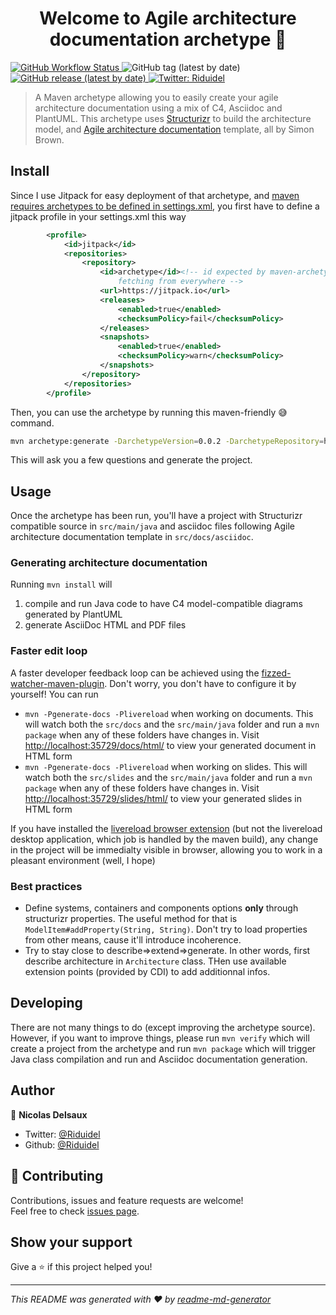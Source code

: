 <h1 align="center">Welcome to Agile architecture documentation archetype 👋</h1>
<p>
	<a href="https://github.com/Riduidel/agile-architecture-documentation-system/actions?query=workflow%3A%22Java+CI+with+Maven%22">
<img alt="GitHub Workflow Status" src="https://img.shields.io/github/workflow/status/Riduidel/agile-architecture-documentation-system/Java CI with Maven">
	</a>
	<img alt="GitHub tag (latest by date)" src="https://img.shields.io/github/v/tag/Riduidel/agile-architecture-documentation-system">
  <a href="https://github.com/Riduidel/agile-architecture-documentation-system/releases" target="_blank">
		<img alt="GitHub release (latest by date)" src="https://img.shields.io/github/v/release/Riduidel/agile-architecture-documentation-system">
	</a>

  <a href="https://twitter.com/Riduidel" target="_blank">
    <img alt="Twitter: Riduidel" src="https://img.shields.io/twitter/follow/Riduidel.svg?style=social" />
  </a>
</p>

> A Maven archetype allowing you to easily create your agile architecture documentation using a mix of C4, Asciidoc and PlantUML. This archetype uses [Structurizr](https://github.com/structurizr/java/) to build the architecture model, and [Agile architecture documentation](http://www.codingthearchitecture.com/2016/05/31/agile_software_architecture_documentation.html) template, all by Simon Brown.

## Install

Since I use Jitpack for easy deployment of that archetype, and [maven requires archetypes to be defined in settings.xml](http://maven.apache.org/archetype/maven-archetype-plugin/archetype-repository.html), you first have to define a jitpack profile in your settings.xml this way

```xml
		<profile>
			<id>jitpack</id>
			<repositories>
				<repository>
					<id>archetype</id><!-- id expected by maven-archetype-plugin to avoid 
						fetching from everywhere -->
					<url>https://jitpack.io</url>
					<releases>
						<enabled>true</enabled>
						<checksumPolicy>fail</checksumPolicy>
					</releases>
					<snapshots>
						<enabled>true</enabled>
						<checksumPolicy>warn</checksumPolicy>
					</snapshots>
				</repository>
			</repositories>
		</profile>
```

Then, you can use the archetype by running this maven-friendly 😅command.

```sh
mvn archetype:generate -DarchetypeVersion=0.0.2 -DarchetypeRepository=https://jitpack.io -DarchetypeGroupId=com.github.Riduidel.agile-architecture-documentation-system -DarchetypeArtifactId=archetype -Pjitpack
```

This will ask you a few questions and generate the project.

## Usage

Once the archetype has been run, you'll have a project with Structurizr compatible source in `src/main/java`
and asciidoc files following Agile architecture documentation template in `src/docs/asciidoc`.

### Generating architecture documentation
Running `mvn install` will 

1. compile and run Java code to have C4 model-compatible diagrams generated by PlantUML
1. generate AsciiDoc HTML and PDF files

### Faster edit loop
A faster developer feedback loop can be achieved using the [fizzed-watcher-maven-plugin](https://github.com/fizzed/maven-plugins).
Don't worry, you don't have to configure it by yourself!
You can run

* `mvn -Pgenerate-docs -Plivereload` when working on documents.
This will watch both the `src/docs` and the `src/main/java` folder and run a `mvn package` when any of these folders have changes in.
Visit [http://localhost:35729/docs/html/](http://localhost:35729/docs/html/) to view your generated document in HTML form
* `mvn -Pgenerate-docs -Plivereload` when working on slides.
This will watch both the `src/slides` and the `src/main/java` folder and run a `mvn package` when any of these folders have changes in.
Visit [http://localhost:35729/slides/html/](http://localhost:35729/slides/html/) to view your generated slides in HTML form

If you have installed the [livereload browser extension](http://livereload.com/extensions/) (but not the livereload desktop application, which job is handled by the maven build), any change in the project will be immedialty visible in browser, allowing you to work in a pleasant environment (well, I hope)

### Best practices
* Define systems, containers and components options **only** through structurizr properties. 
The useful method for that is `ModelItem#addProperty(String, String)`. Don't try to load properties from other means, cause it'll introduce incoherence.
* Try to stay close to describe=>extend=>generate. In other words, first describe architecture in `Architecture` class. THen use available extension points (provided by CDI) to add additionnal infos.

## Developing
There are not many things to do (except improving the archetype source).
However, if you want to improve things, 
please run `mvn verify` which will create a project from the archetype and 
run `mvn package` which will trigger Java class compilation and run and Asciidoc documentation generation.

## Author

👤 **Nicolas Delsaux**

* Twitter: [@Riduidel](https://twitter.com/Riduidel)
* Github: [@Riduidel](https://github.com/Riduidel)

## 🤝 Contributing

Contributions, issues and feature requests are welcome!<br />Feel free to check [issues page](https://github.com/Riduidel/agile-architecture-documentation-system/issues).

## Show your support

Give a ⭐️ if this project helped you!

***
_This README was generated with ❤️ by [readme-md-generator](https://github.com/kefranabg/readme-md-generator)_